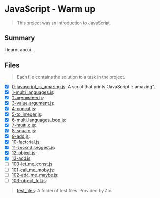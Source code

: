# JavaScript - Warm up

> This project was an introduction to JavaScript.

## Summary

I learnt about...

## Files

> Each file contains the solution to a task in the project.

- [x] [0-javascript_is_amazing.js](https://github.com/Ebube-Ochemba/alx-higher_level_programming/blob/master/0x12-javascript-warm_up/0-javascript_is_amazing.js): A script that prints "JavaScript is amazing".
- [x] [1-multi_languages.js](https://github.com/Ebube-Ochemba/alx-higher_level_programming/blob/master/0x12-javascript-warm_up/1-multi_languages.js):
- [x] [2-arguments.js](https://github.com/Ebube-Ochemba/alx-higher_level_programming/blob/master/0x12-javascript-warm_up/2-arguments.js):
- [x] [3-value_argument.js](https://github.com/Ebube-Ochemba/alx-higher_level_programming/blob/master/0x12-javascript-warm_up/3-value_argument.js):
- [x] [4-concat.js](https://github.com/Ebube-Ochemba/alx-higher_level_programming/blob/master/0x12-javascript-warm_up/4-concat.js):
- [x] [5-to_integer.js](https://github.com/Ebube-Ochemba/alx-higher_level_programming/blob/master/0x12-javascript-warm_up/5-to_integer.js):
- [x] [6-multi_languages_loop.js](https://github.com/Ebube-Ochemba/alx-higher_level_programming/blob/master/0x12-javascript-warm_up/6-multi_languages_loop.js):
- [x] [7-multi_c.js](https://github.com/Ebube-Ochemba/alx-higher_level_programming/blob/master/0x12-javascript-warm_up/7-multi_c.js):
- [x] [8-square.js](https://github.com/Ebube-Ochemba/alx-higher_level_programming/blob/master/0x12-javascript-warm_up/8-square.js):
- [x] [9-add.js](https://github.com/Ebube-Ochemba/alx-higher_level_programming/blob/master/0x12-javascript-warm_up/9-add.js):
- [x] [10-factorial.js](https://github.com/Ebube-Ochemba/alx-higher_level_programming/blob/master/0x12-javascript-warm_up/10-factorial.js):
- [x] [11-second_biggest.js](https://github.com/Ebube-Ochemba/alx-higher_level_programming/blob/master/0x12-javascript-warm_up/11-second_biggest.js):
- [x] [12-object.js](https://github.com/Ebube-Ochemba/alx-higher_level_programming/blob/master/0x12-javascript-warm_up/):
- [x] [13-add.js](https://github.com/Ebube-Ochemba/alx-higher_level_programming/blob/master/0x12-javascript-warm_up/13-add.js):
- [ ] [100-let_me_const.js](https://github.com/Ebube-Ochemba/alx-higher_level_programming/blob/master/0x12-javascript-warm_up/100-let_me_const.js):
- [ ] [101-call_me_moby.js](https://github.com/Ebube-Ochemba/alx-higher_level_programming/blob/master/0x12-javascript-warm_up/101-call_me_moby.js):
- [ ] [102-add_me_maybe.js](https://github.com/Ebube-Ochemba/alx-higher_level_programming/blob/master/0x12-javascript-warm_up/102-add_me_maybe.js):
- [ ] [103-object_fct.js](https://github.com/Ebube-Ochemba/alx-higher_level_programming/blob/master/0x12-javascript-warm_up/103-object_fct.js):

> [test_files](https://github.com/Ebube-Ochemba/alx-higher_level_programming/blob/master/0x12-javascript-warm_up/test_files): A folder of test files. Provided by Alx.
